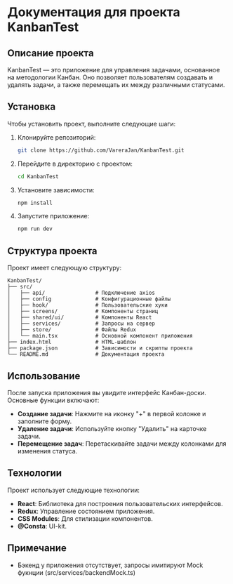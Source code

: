 # Документация для проекта KanbanTest

## Описание проекта

KanbanTest — это приложение для управления задачами, основанное на методологии Канбан. Оно позволяет пользователям создавать и удалять задачи, а также перемещать их между различными статусами.

## Установка

Чтобы установить проект, выполните следующие шаги:

1. Клонируйте репозиторий:

   ```bash
   git clone https://github.com/VareraJan/KanbanTest.git
   ```

2. Перейдите в директорию с проектом:

   ```bash
   cd KanbanTest
   ```

3. Установите зависимости:

   ```bash
   npm install
   ```

4. Запустите приложение:
   ```bash
   npm run dev
   ```

## Структура проекта

Проект имеет следующую структуру:

```
KanbanTest/
├── src/
│   ├── api/                # Подключение axios
│   ├── config              # Конфигурационные файлы
│   ├── hook/               # Пользовательские хуки
│   ├── screens/            # Компоненты страниц
│   ├── shared/ui/          # Компоненты React
│   ├── services/           # Запросы на сервер
│   ├── store/              # Файлы Redux
│   └── main.tsx            # Основной компонент приложения
├── index.html              # HTML-шаблон
├── package.json            # Зависимости и скрипты проекта
└── README.md               # Документация проекта
```

## Использование

После запуска приложения вы увидите интерфейс Канбан-доски. Основные функции включают:

- **Создание задачи**: Нажмите на иконку "+" в первой колонке и заполните форму.
- **Удаление задачи**: Используйте кнопку "Удалить" на карточке задачи.
- **Перемещение задач**: Перетаскивайте задачи между колонками для изменения статуса.

## Технологии

Проект использует следующие технологии:

- **React**: Библиотека для построения пользовательских интерфейсов.
- **Redux**: Управление состоянием приложения.
- **CSS Modules**: Для стилизации компонентов.
- **@Consta**: UI-kit.

## Примечание

- Бэкенд у приложения отсутствует, запросы имитируют Mock фукнции (src/services/backendMock.ts)
